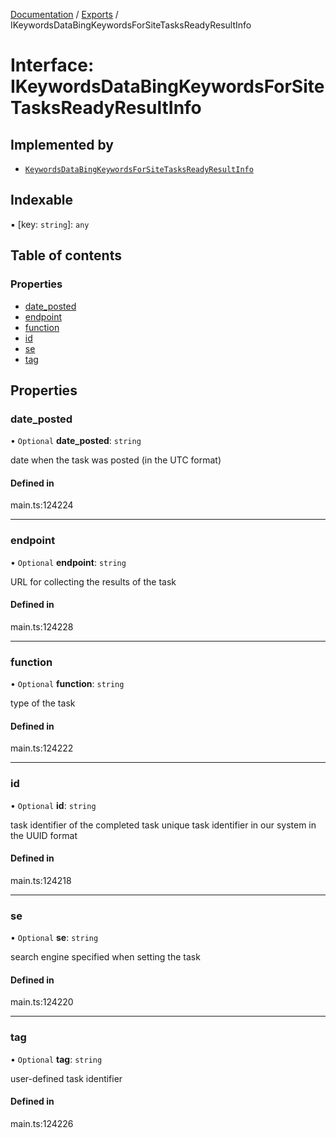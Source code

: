 [Documentation](../README.md) / [Exports](../modules.md) / IKeywordsDataBingKeywordsForSiteTasksReadyResultInfo

# Interface: IKeywordsDataBingKeywordsForSiteTasksReadyResultInfo

## Implemented by

- [`KeywordsDataBingKeywordsForSiteTasksReadyResultInfo`](../classes/KeywordsDataBingKeywordsForSiteTasksReadyResultInfo.md)

## Indexable

▪ [key: `string`]: `any`

## Table of contents

### Properties

- [date\_posted](IKeywordsDataBingKeywordsForSiteTasksReadyResultInfo.md#date_posted)
- [endpoint](IKeywordsDataBingKeywordsForSiteTasksReadyResultInfo.md#endpoint)
- [function](IKeywordsDataBingKeywordsForSiteTasksReadyResultInfo.md#function)
- [id](IKeywordsDataBingKeywordsForSiteTasksReadyResultInfo.md#id)
- [se](IKeywordsDataBingKeywordsForSiteTasksReadyResultInfo.md#se)
- [tag](IKeywordsDataBingKeywordsForSiteTasksReadyResultInfo.md#tag)

## Properties

### date\_posted

• `Optional` **date\_posted**: `string`

date when the task was posted (in the UTC format)

#### Defined in

main.ts:124224

___

### endpoint

• `Optional` **endpoint**: `string`

URL for collecting the results of the task

#### Defined in

main.ts:124228

___

### function

• `Optional` **function**: `string`

type of the task

#### Defined in

main.ts:124222

___

### id

• `Optional` **id**: `string`

task identifier of the completed task
unique task identifier in our system in the UUID format

#### Defined in

main.ts:124218

___

### se

• `Optional` **se**: `string`

search engine specified when setting the task

#### Defined in

main.ts:124220

___

### tag

• `Optional` **tag**: `string`

user-defined task identifier

#### Defined in

main.ts:124226
